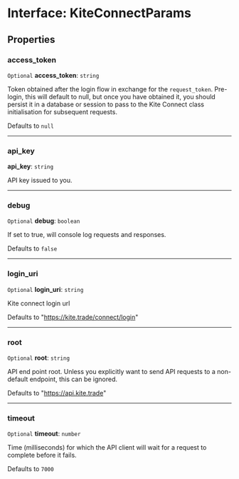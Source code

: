 # Interface: KiteConnectParams

## Properties

### access\_token

 `Optional` **access\_token**: `string`

Token obtained after the login flow in exchange for the `request_token`.
Pre-login, this will default to null, but once you have obtained it, you
should persist it in a database or session to pass to the Kite Connect
class initialisation for subsequent requests.

Defaults to `null`

___

### api\_key

 **api\_key**: `string`

API key issued to you.

___

### debug

 `Optional` **debug**: `boolean`

If set to true, will console log requests and responses.

Defaults to `false`

___

### login\_uri

 `Optional` **login\_uri**: `string`

Kite connect login url

Defaults to "https://kite.trade/connect/login"

___

### root

 `Optional` **root**: `string`

API end point root. Unless you explicitly want to send API requests to a
non-default endpoint, this can be ignored.

Defaults to "https://api.kite.trade"

___

### timeout

 `Optional` **timeout**: `number`

Time (milliseconds) for which the API client will wait for a request to complete before it fails.

Defaults to `7000`

